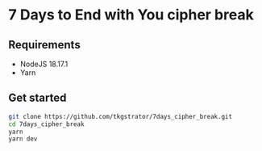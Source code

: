 # 7 Days to End with You cipher break

## Requirements

- NodeJS 18.17.1
- Yarn

## Get started

```zsh
git clone https://github.com/tkgstrator/7days_cipher_break.git
cd 7days_cipher_break
yarn
yarn dev
```
